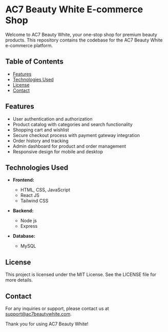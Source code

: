 # AC7 Beauty White E-commerce Shop

Welcome to AC7 Beauty White, your one-stop shop for premium beauty products. This repository contains the codebase for the AC7 Beauty White e-commerce platform.

## Table of Contents

- [Features](#features)
- [Technologies Used](#technologies-used)
- [License](#license)
- [Contact](#contact)

## Features

- User authentication and authorization
- Product catalog with categories and search functionality
- Shopping cart and wishlist
- Secure checkout process with payment gateway integration
- Order history and tracking
- Admin dashboard for product and order management
- Responsive design for mobile and desktop

## Technologies Used

- **Frontend:**
  - HTML, CSS, JavaScript
  - React JS
  - Tailwind CSS

- **Backend:**
  - Node js
  - Express

- **Database:**
  - MySQL

## License
This project is licensed under the MIT License. See the LICENSE file for more details.

## Contact
For any inquiries or support, please contact us at support@ac7beautywhite.com.

Thank you for using AC7 Beauty White!
